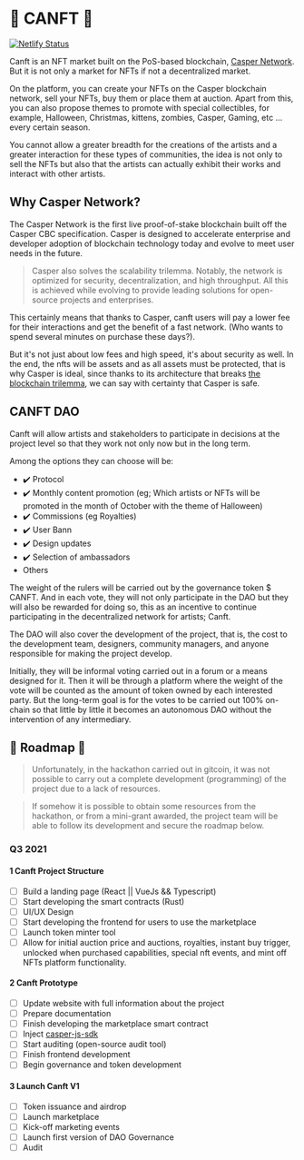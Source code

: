 # 🎨 CANFT 🎨

[![Netlify Status](https://api.netlify.com/api/v1/badges/da6b38f4-60f0-48c7-b683-5c8bfaa3328d/deploy-status)](https://app.netlify.com/sites/zen-archimedes-b4a5b2/deploys)

Canft is an NFT market built on the PoS-based blockchain, [Casper Network](https://casper-network.com/). But it is not only a market for NFTs if not a decentralized market.

On the platform, you can create your NFTs on the Casper blockchain network, sell your NFTs, buy them or place them at auction. Apart from this, you can also propose themes to promote with special collectibles, for example, Halloween, Christmas, kittens, zombies, Casper, Gaming, etc ... every certain season.

You cannot allow a greater breadth for the creations of the artists and a greater interaction for these types of communities, the idea is not only to sell the NFTs but also that the artists can actually exhibit their works and interact with other artists.

## Why Casper Network?

The Casper Network is the first live proof-of-stake blockchain built off the Casper CBC specification. Casper is designed to accelerate enterprise and developer adoption of blockchain technology today and evolve to meet user needs in the future.

> Casper also solves the scalability trilemma. Notably, the network is optimized for security, decentralization, and high throughput. 
All this is achieved while evolving to provide leading solutions for open-source projects and enterprises.

This certainly means that thanks to Casper, canft users will pay a lower fee for their interactions and get the benefit of a fast network. (Who wants to spend several minutes on purchase these days?). 

But it's not just about low fees and high speed, it's about security as well. In the end, the nfts will be assets and as all assets must be protected, that is why Casper is ideal, since thanks to its architecture that breaks [the blockchain trilemma](https://coinmarketcap.com/alexandria/glossary/blockchain-trilemma), we can say with certainty that Casper is safe.

## CANFT DAO

Canft will allow artists and stakeholders to participate in decisions at the project level so that they work not only now but in the long term.

Among the options they can choose will be:

- ✔️ Protocol
- ✔️ Monthly content promotion (eg; Which artists or NFTs will be promoted in the month of October with the theme of Halloween)
- ✔️ Commissions (eg Royalties)
- ✔️ User Bann
- ✔️ Design updates
- ✔️ Selection of ambassadors
- Others

The weight of the rulers will be carried out by the governance token $ CANFT. And in each vote, they will not only participate in the DAO but they will also be rewarded for doing so, this as an incentive to continue participating in the decentralized network for artists; Canft.

The DAO will also cover the development of the project, that is, the cost to the development team, designers, community managers, and anyone responsible for making the project develop.

Initially, they will be informal voting carried out in a forum or a means designed for it. Then it will be through a platform where the weight of the vote will be counted as the amount of token owned by each interested party.
But the long-term goal is for the votes to be carried out 100% on-chain so that little by little it becomes an autonomous DAO without the intervention of any intermediary.

## 🚀 Roadmap 🚀

> Unfortunately, in the hackathon carried out in gitcoin, it was not possible to carry out a complete development (programming) of the project due to a lack of resources.

> If somehow it is possible to obtain some resources from the hackathon, or from a mini-grant awarded, the project team will be able to follow its development and secure the roadmap below.

### Q3 2021

#### 1 Canft Project Structure

- [ ] Build a landing page (React || VueJs && Typescript)
- [ ] Start developing the smart contracts (Rust)
- [ ] UI/UX Design
- [ ] Start developing the frontend for users to use the marketplace
- [ ] Launch token minter tool
- [ ] Allow for initial auction price and auctions, royalties, instant buy trigger, unlocked when purchased capabilities, special nft events, and mint off NFTs platform functionality.

#### 2 Canft Prototype

- [ ] Update website with full information about the project
- [ ] Prepare documentation
- [ ] Finish developing the marketplace smart contract
- [ ] Inject [casper-js-sdk](https://github.com/casper-ecosystem/casper-js-sdk)
- [ ] Start auditing (open-source audit tool)
- [ ] Finish frontend development
- [ ] Begin governance and token development

#### 3 Launch Canft V1

- [ ] Token issuance and airdrop
- [ ] Launch marketplace
- [ ] Kick-off marketing events
- [ ] Launch first version of DAO Governance
- [ ] Audit
